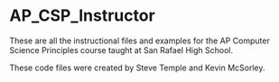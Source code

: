 # AP_CSP_Instructor
These are all the instructional files and examples for the AP Computer Science Principles course taught at San Rafael High School.

These code files were created by Steve Temple and Kevin McSorley.

